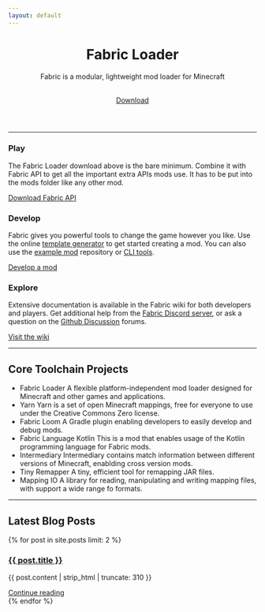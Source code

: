 ```yaml
---
layout: default
---
```


<div class="home post-content">
   <header>
      <div class="showcase">
         <h1>Fabric Loader</h1>
         <p>Fabric is a modular, lightweight mod loader for Minecraft</p>
         <br>
         <a class="button primary large" href="/use">Download</a>
      </div>
   </header>
   <hr>
   <section>
      <div class="row-3">
         <article class="column">
            <h3>Play</h3>
            <section>
               <p class="component-body">The Fabric Loader download above is the bare minimum. Combine it with Fabric API to get all the important extra APIs mods use. It has to be put into the mods folder like any other mod.</p>
            </section>
            <a class="button secondary" href="https://www.curseforge.com/minecraft/mc-mods/fabric-api/files">Download Fabric API</a>
         </article>
         <article class="column">
            <h3>Develop</h3>
            <section>
               <p>Fabric gives you powerful tools to change the game however you like. Use the online <a href="/develop/template/">template generator</a> to get started creating a mod. You can also use the <a href="https://github.com/FabricMC/fabric-example-mod">example mod</a> repository or <a href="/develop/cli/">CLI tools</a>.</p>
            </section>
            <a class="button secondary" href="/develop">Develop a mod</a>
         </article>
         <article class="column">
            <h3>Explore</h3>
            <section>
               <p>Extensive documentation is available in the Fabric wiki for both developers and players. Get additional help from the <a href="https://discord.gg/v6v4pMv">Fabric Discord server</a>, or ask a question on the <a href="https://github.com/orgs/FabricMC/discussions">Github Discussion</a> forums.</p>
            </section>
            <a class="button secondary" href="/wiki">Visit the wiki</a>
         </article>
      </div>
   </section>
   <hr>
   <section>
   <h2>Core Toolchain Projects</h2>
   <ul>
      <li><a herf="https://github.com/FabricMC/fabric-loader">Fabric Loader</a> A flexible platform-independent mod loader designed for Minecraft and other games and applications.</li>
      <li><a herf="https://github.com/FabricMC/yarn">Yarn</a> Yarn is a set of open Minecraft mappings, free for everyone to use under the Creative Commons Zero license.</li>
      <li><a herf="https://github.com/FabricMC/fabric-loom">Fabric Loom</a> A Gradle plugin enabling developers to easily develop and debug mods.</li>
      <li><a herf="https://github.com/FabricMC/fabric-language-kotlin">Fabric Language Kotlin</a> This is a mod that enables usage of the Kotlin programming language for Fabric mods.</li>
      <li><a herf="https://github.com/FabricMC/intermediary">Intermediary</a> Intermediary contains match information between different versions of Minecraft, enablding cross version mods.</li>
      <li><a herf="https://github.com/FabricMC/tiny-remapper">Tiny Remapper</a> A tiny, efficient tool for remapping JAR files.</li>
      <li><a herf="https://github.com/FabricMC/mapping-io">Mapping IO</a> A library for reading, manipulating and writing mapping files, with support a wide range fo formats.</li>
   </ul>
   </section>
   <hr>
   <section>
      <h2>Latest Blog Posts</h2>
      <div class="row-2">
         {% for post in site.posts limit: 2 %}
         <article class="column">
            <a href="{{ post.url }}">
               <h3>{{ post.title }}</h3>
            </a>
            <section>
               <p>{{ post.content | strip_html | truncate: 310 }}</p>
            </section>
            <a class="button secondary" href="{{ post.url }}">Continue reading</a>
         </article>
         {% endfor %}
      </div>
   </section>
</div>
